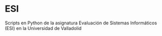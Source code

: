 # ESI
Scripts en Python de la asignatura Evaluación de Sistemas Informáticos (ESI) en la Universidad de Valladolid
